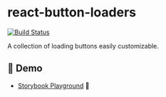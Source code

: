 # react-button-loaders 
[![Build Status](https://travis-ci.org/victorvoid/react-button-loaders.svg?branch=master)](https://travis-ci.org/victorvoid/react-button-loaders)

A collection of loading buttons easily customizable.

💁 Demo
-------

- [Storybook Playground](https://victorvoid.me/react-button-loaders/) 🌈
